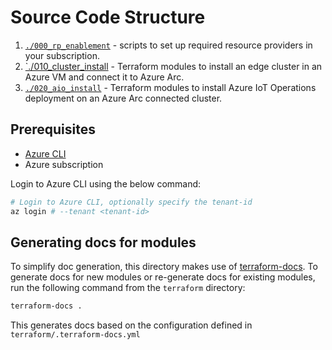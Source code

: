 # Source Code Structure

1. [`./000_rp_enablement`](000_rp_enablement/README.md) - scripts to set up required resource providers in your subscription.
2. [`./010_cluster_install](010_cluster_install/README.md) - Terraform modules to install an edge cluster in an Azure VM and connect it to Azure Arc.
3. [`./020_aio_install`](020_aio_install/README.md) - Terraform modules to install Azure IoT Operations deployment on an Azure Arc connected cluster.

## Prerequisites

- [Azure CLI](https://docs.microsoft.com/en-us/cli/azure/install-azure-cli?view=azure-cli-latest)
- Azure subscription

Login to Azure CLI using the below command:

```bash
# Login to Azure CLI, optionally specify the tenant-id
az login # --tenant <tenant-id>
```

## Generating docs for modules

To simplify doc generation, this directory makes use of [terraform-docs](https://terraform-docs.io/). To generate docs for new modules or re-generate docs for existing modules, run the following command from the `terraform` directory:

```sh
terraform-docs .
```

This generates docs based on the configuration defined in `terraform/.terraform-docs.yml`

